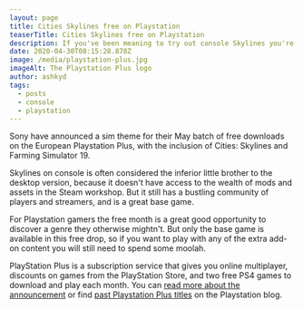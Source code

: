 ```yaml
---
layout: page
title: Cities Skylines free on Playstation
teaserTitle: Cities Skylines free on Playstation
description: If you've been meaning to try out console Skylines you're in luck.
date: 2020-04-30T08:15:28.878Z
image: /media/playstation-plus.jpg
imageAlt: The Playstation Plus logo
author: ashkyd
tags:
  - posts
  - console
  - playstation
---
```

Sony have announced a sim theme for their May batch of free downloads on the European Playstation Plus, with the inclusion of Cities: Skylines and Farming Simulator 19.

Skylines on console is often considered the inferior little brother to the desktop version, because it doesn't have access to the wealth of mods and assets in the Steam workshop. But it still has a bustling community of players and streamers, and is a great base game. 

For Playstation gamers the free month is a great good opportunity to discover a genre they otherwise mightn't. But only the base game is available in this free drop, so if you want to play with any of the extra add-on content you will still need to spend some moolah.

PlayStation Plus is a subscription service that gives you online multiplayer, discounts on games from the PlayStation Store, and two free PS4 games to download and play each month. You can [read more about the announcement](https://blog.eu.playstation.com/2020/04/29/cities-skylines-and-farming-simulator-19-are-your-playstation-plus-games-for-may/) or find [past Playstation Plus titles](https://blog.eu.playstation.com/tag/ps-plus/) on the Playstation blog.